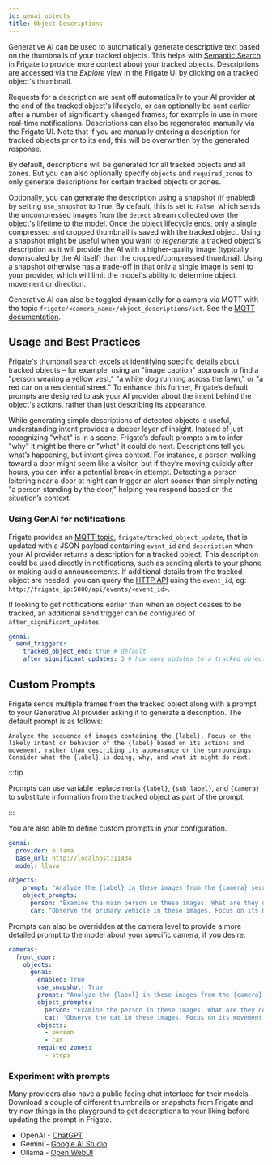 ```yaml
---
id: genai_objects
title: Object Descriptions
---
```


Generative AI can be used to automatically generate descriptive text based on the thumbnails of your tracked objects. This helps with [Semantic Search](/configuration/semantic_search) in Frigate to provide more context about your tracked objects. Descriptions are accessed via the _Explore_ view in the Frigate UI by clicking on a tracked object's thumbnail.

Requests for a description are sent off automatically to your AI provider at the end of the tracked object's lifecycle, or can optionally be sent earlier after a number of significantly changed frames, for example in use in more real-time notifications. Descriptions can also be regenerated manually via the Frigate UI. Note that if you are manually entering a description for tracked objects prior to its end, this will be overwritten by the generated response.

By default, descriptions will be generated for all tracked objects and all zones. But you can also optionally specify `objects` and `required_zones` to only generate descriptions for certain tracked objects or zones.

Optionally, you can generate the description using a snapshot (if enabled) by setting `use_snapshot` to `True`. By default, this is set to `False`, which sends the uncompressed images from the `detect` stream collected over the object's lifetime to the model. Once the object lifecycle ends, only a single compressed and cropped thumbnail is saved with the tracked object. Using a snapshot might be useful when you want to _regenerate_ a tracked object's description as it will provide the AI with a higher-quality image (typically downscaled by the AI itself) than the cropped/compressed thumbnail. Using a snapshot otherwise has a trade-off in that only a single image is sent to your provider, which will limit the model's ability to determine object movement or direction.

Generative AI can also be toggled dynamically for a camera via MQTT with the topic `frigate/<camera_name>/object_descriptions/set`. See the [MQTT documentation](/integrations/mqtt/#frigatecamera_nameobjectdescriptionsset).

## Usage and Best Practices

Frigate's thumbnail search excels at identifying specific details about tracked objects – for example, using an "image caption" approach to find a "person wearing a yellow vest," "a white dog running across the lawn," or "a red car on a residential street." To enhance this further, Frigate’s default prompts are designed to ask your AI provider about the intent behind the object's actions, rather than just describing its appearance.

While generating simple descriptions of detected objects is useful, understanding intent provides a deeper layer of insight. Instead of just recognizing "what" is in a scene, Frigate’s default prompts aim to infer "why" it might be there or "what" it could do next. Descriptions tell you what’s happening, but intent gives context. For instance, a person walking toward a door might seem like a visitor, but if they’re moving quickly after hours, you can infer a potential break-in attempt. Detecting a person loitering near a door at night can trigger an alert sooner than simply noting "a person standing by the door," helping you respond based on the situation’s context.

### Using GenAI for notifications

Frigate provides an [MQTT topic](/integrations/mqtt), `frigate/tracked_object_update`, that is updated with a JSON payload containing `event_id` and `description` when your AI provider returns a description for a tracked object. This description could be used directly in notifications, such as sending alerts to your phone or making audio announcements. If additional details from the tracked object are needed, you can query the [HTTP API](/integrations/api/event-events-event-id-get) using the `event_id`, eg: `http://frigate_ip:5000/api/events/<event_id>`.

If looking to get notifications earlier than when an object ceases to be tracked, an additional send trigger can be configured of `after_significant_updates`.

```yaml
genai:
  send_triggers:
    tracked_object_end: true # default
    after_significant_updates: 3 # how many updates to a tracked object before we should send an image
```

## Custom Prompts

Frigate sends multiple frames from the tracked object along with a prompt to your Generative AI provider asking it to generate a description. The default prompt is as follows:

```
Analyze the sequence of images containing the {label}. Focus on the likely intent or behavior of the {label} based on its actions and movement, rather than describing its appearance or the surroundings. Consider what the {label} is doing, why, and what it might do next.
```

:::tip

Prompts can use variable replacements `{label}`, `{sub_label}`, and `{camera}` to substitute information from the tracked object as part of the prompt.

:::

You are also able to define custom prompts in your configuration.

```yaml
genai:
  provider: ollama
  base_url: http://localhost:11434
  model: llava

objects:
    prompt: "Analyze the {label} in these images from the {camera} security camera. Focus on the actions, behavior, and potential intent of the {label}, rather than just describing its appearance."
    object_prompts:
      person: "Examine the main person in these images. What are they doing and what might their actions suggest about their intent (e.g., approaching a door, leaving an area, standing still)? Do not describe the surroundings or static details."
      car: "Observe the primary vehicle in these images. Focus on its movement, direction, or purpose (e.g., parking, approaching, circling). If it's a delivery vehicle, mention the company."
```

Prompts can also be overridden at the camera level to provide a more detailed prompt to the model about your specific camera, if you desire.

```yaml
cameras:
  front_door:
    objects:
      genai:
        enabled: True
        use_snapshot: True
        prompt: "Analyze the {label} in these images from the {camera} security camera at the front door. Focus on the actions and potential intent of the {label}."
        object_prompts:
          person: "Examine the person in these images. What are they doing, and how might their actions suggest their purpose (e.g., delivering something, approaching, leaving)? If they are carrying or interacting with a package, include details about its source or destination."
          cat: "Observe the cat in these images. Focus on its movement and intent (e.g., wandering, hunting, interacting with objects). If the cat is near the flower pots or engaging in any specific actions, mention it."
        objects:
          - person
          - cat
        required_zones:
          - steps
```

### Experiment with prompts

Many providers also have a public facing chat interface for their models. Download a couple of different thumbnails or snapshots from Frigate and try new things in the playground to get descriptions to your liking before updating the prompt in Frigate.

- OpenAI - [ChatGPT](https://chatgpt.com)
- Gemini - [Google AI Studio](https://aistudio.google.com)
- Ollama - [Open WebUI](https://docs.openwebui.com/)
